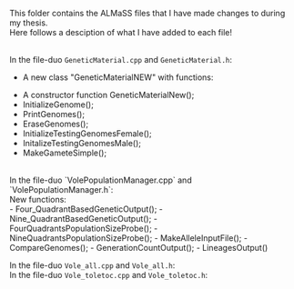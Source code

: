 This folder contains the ALMaSS files that I have made changes to during my thesis. <br>
Here follows a desciption of what I have added to each file! <br> <br>

In the file-duo `GeneticMaterial.cpp` and `GeneticMaterial.h`: <br>
* A new class "GeneticMaterialNEW" with functions:<br>
- A constructor function GeneticMaterialNew(); <br>
- InitializeGenome();
- PrintGenomes();
- EraseGenomes();
- InitializeTestingGenomesFemale();
- InitalizeTestingGenomesMale();
- MakeGameteSimple();

<br>
In the file-duo `VolePopulationManager.cpp` and `VolePopulationManager.h`: <br>
New functions: <br>
- Four_QuadrantBasedGeneticOutput();
- Nine_QuadrantBasedGeneticOutput();
- FourQuadrantsPopulationSizeProbe();
- NineQuadrantsPopulationSizeProbe();
- MakeAlleleInputFile();
- CompareGenomes();
- GenerationCountOutput();
- LineagesOutput() 

In the file-duo `Vole_all.cpp` and `Vole_all.h`: <br>
In the file-duo `Vole_toletoc.cpp` and `Vole_toletoc.h`: <br>
